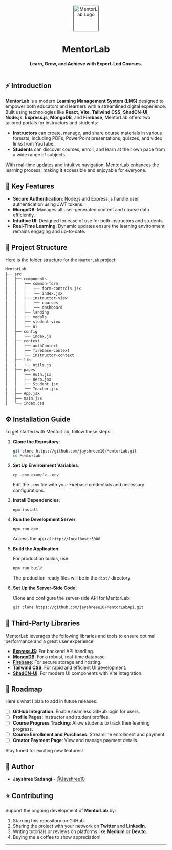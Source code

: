 <p align="center">
  <a href="">
    <img alt="MentorLab Logo" height="80" src="https://github.com/user-attachments/assets/8e22fe9c-9c46-487e-a3a2-37563a9ddbdf">
  </a>
</p>

<h1 align="center">MentorLab</h1>

<div align="center">
  <strong>Learn, Grow, and Achieve with Expert-Led Courses.</strong>
</div>

<br />

## ⚡️ Introduction

**MentorLab** is a modern **Learning Management System (LMS)** designed to empower both educators and learners with a streamlined digital experience. Built using technologies like **React**, **Vite**, **Tailwind CSS**, **ShadCN-UI**, **Node.js**, **Express.js**, **MongoDB**, and **Firebase**, MentorLab offers two tailored portals for instructors and students:

- **Instructors** can create, manage, and share course materials in various formats, including PDFs, PowerPoint presentations, quizzes, and video links from YouTube.
- **Students** can discover courses, enroll, and learn at their own pace from a wide range of subjects.

With real-time updates and intuitive navigation, MentorLab enhances the learning process, making it accessible and enjoyable for everyone.

## 🎯 Key Features

- **Secure Authentication**: Node.js and Express.js handle user authentication using JWT tokens.
- **MongoDB**: Manages all user-generated content and course data efficiently.
- **Intuitive UI**: Designed for ease of use for both instructors and students.
- **Real-Time Learning**: Dynamic updates ensure the learning environment remains engaging and up-to-date.

## 📂 Project Structure

Here is the folder structure for the `MentorLab` project:

```sh
MentorLab
├── src
│   ├── components
│   │   ├── common-form
│   │   │   ├── form-controls.jsx
│   │   │   └── index.jsx
│   │   ├── instructor-view
│   │   │   ├── courses
│   │   │   └── dashboard
│   │   ├── landing
│   │   ├── modals
│   │   ├── student-view
│   │   └── ui
│   ├── config
│   │   └── index.js
│   ├── context
│   │   ├── authContext
│   │   ├── firebase-context
│   │   └── instructor-context
│   ├── lib
│   │   └── utils.js
│   ├── pages
│   │   ├── Auth.jsx
│   │   ├── Hero.jsx
│   │   ├── Student.jsx
│   │   └── Teacher.jsx
│   ├── App.jsx
│   ├── main.jsx
│   └── index.css
```

## ⚙️ Installation Guide

To get started with MentorLab, follow these steps:

1. **Clone the Repository**:

   ```bash
   git clone https://github.com/jayshreee10/MentorLab.git
   cd MentorLab
   ```

2. **Set Up Environment Variables**:

   ```bash
   cp .env.example .env
   ```

   Edit the `.env` file with your Firebase credentials and necessary configurations.

3. **Install Dependencies**:

   ```bash
   npm install
   ```

4. **Run the Development Server**:

   ```bash
   npm run dev
   ```

   Access the app at `http://localhost:3000`.

5. **Build the Application**:

   For production builds, use:

   ```bash
   npm run build
   ```

   The production-ready files will be in the `dist/` directory.

6. **Set Up the Server-Side Code**:

   Clone and configure the server-side API for MentorLab:

   ```bash
   git clone https://github.com/jayshreee10/MentorLabApi.git
   ```

## 🌱 Third-Party Libraries

MentorLab leverages the following libraries and tools to ensure optimal performance and a great user experience:

- **[ExpressJS](https://expressjs.com/)**: For backend API handling.
- **[MongoDB](https://www.mongodb.com/)**: For a robust, real-time database.
- **[Firebase](https://firebase.google.com/)**: For secure storage and hosting.
- **[Tailwind CSS](https://tailwindcss.com/)**: For rapid and efficient UI development.
- **[ShadCN-UI](https://ui.shadcn.com/)**: For modern UI components with Vite integration.

## 📅 Roadmap

Here's what I plan to add in future releases:

- [ ] **GitHub Integration**: Enable seamless GitHub login for users.
- [ ] **Profile Pages**: Instructor and student profiles.
- [ ] **Course Progress Tracking**: Allow students to track their learning progress.
- [ ] **Course Enrollment and Purchases**: Streamline enrollment and payment.
- [ ] **Creator Payment Page**: View and manage payment details.

Stay tuned for exciting new features!

## 👤 Author

- **Jayshree Sadangi** - [@Jayshree10](https://github.com/jayshreee10)

## ⭐️ Contributing

Support the ongoing development of **MentorLab** by:

1. Starring this repository on GitHub.
2. Sharing the project with your network on **Twitter** and **LinkedIn**.
3. Writing tutorials or reviews on platforms like **Medium** or **Dev.to**.
4. Buying me a coffee to show appreciation!

---
